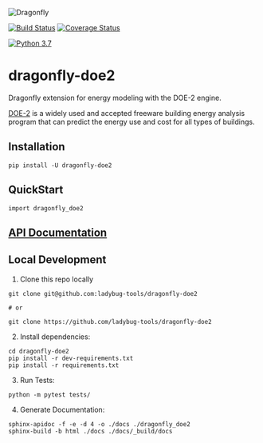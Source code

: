 ![Dragonfly](https://www.ladybug.tools/assets/img/dragonfly.png)

[![Build Status](https://github.com/ladybug-tools/dragonfly-doe2/workflows/CI/badge.svg)](https://github.com/ladybug-tools/dragonfly-doe2/actions)
[![Coverage Status](https://coveralls.io/repos/github/ladybug-tools/dragonfly-doe2/badge.svg?branch=master)](https://coveralls.io/github/ladybug-tools/dragonfly-doe2)

[![Python 3.7](https://img.shields.io/badge/python-3.7-blue.svg)](https://www.python.org/downloads/release/python-370/)

# dragonfly-doe2

Dragonfly extension for energy modeling with the DOE-2 engine.

[DOE-2](https://www.doe2.com/) is a widely used and accepted freeware building energy analysis program that can predict the energy use and cost for all types of buildings.

## Installation

`pip install -U dragonfly-doe2`

## QuickStart

```console
import dragonfly_doe2
```

## [API Documentation](http://ladybug-tools.github.io/dragonfly-doe2/docs)

## Local Development

1. Clone this repo locally
```console
git clone git@github.com:ladybug-tools/dragonfly-doe2

# or

git clone https://github.com/ladybug-tools/dragonfly-doe2
```
2. Install dependencies:
```
cd dragonfly-doe2
pip install -r dev-requirements.txt
pip install -r requirements.txt
```

3. Run Tests:
```console
python -m pytest tests/
```

4. Generate Documentation:
```console
sphinx-apidoc -f -e -d 4 -o ./docs ./dragonfly_doe2
sphinx-build -b html ./docs ./docs/_build/docs
```
